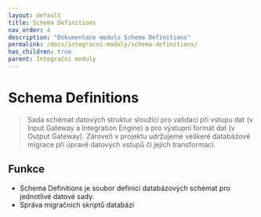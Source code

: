 ```yaml
---
layout: default
title: Schema Definitions
nav_order: 4
description: "Dokumentace modulu Schema Definitions"
permalink: /docs/integracni-moduly/schema-definitions/
has_children: true
parent: Integrační moduly
---
```


# Schema Definitions

> Sada schémat datových struktur sloužící pro validaci při vstupu dat (v Input Gateway a Integration Engine) a pro výstupní formát dat (v Output Gateway). Zároveň v projektu udržujeme veškeré databázové migrace při úpravě datových vstupů či jejich transformací.

## Funkce

- Schema Definitions je soubor definicí databázových schémat pro jednotlivé datové sady.
- Správa migračních skriptů databází